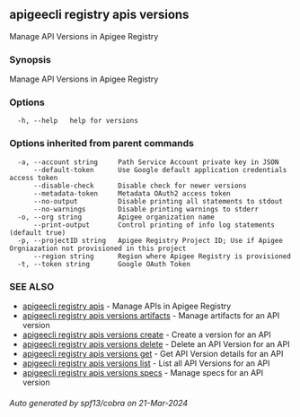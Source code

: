 ## apigeecli registry apis versions

Manage API Versions in Apigee Registry

### Synopsis

Manage API Versions in Apigee Registry

### Options

```
  -h, --help   help for versions
```

### Options inherited from parent commands

```
  -a, --account string     Path Service Account private key in JSON
      --default-token      Use Google default application credentials access token
      --disable-check      Disable check for newer versions
      --metadata-token     Metadata OAuth2 access token
      --no-output          Disable printing all statements to stdout
      --no-warnings        Disable printing warnings to stderr
  -o, --org string         Apigee organization name
      --print-output       Control printing of info log statements (default true)
  -p, --projectID string   Apigee Registry Project ID; Use if Apigee Orgniazation not provisioned in this project
      --region string      Region where Apigee Registry is provisioned
  -t, --token string       Google OAuth Token
```

### SEE ALSO

* [apigeecli registry apis](apigeecli_registry_apis.md)	 - Manage APIs in Apigee Registry
* [apigeecli registry apis versions artifacts](apigeecli_registry_apis_versions_artifacts.md)	 - Manage artifacts for an API version
* [apigeecli registry apis versions create](apigeecli_registry_apis_versions_create.md)	 - Create a version for an API
* [apigeecli registry apis versions delete](apigeecli_registry_apis_versions_delete.md)	 - Delete an API Version for an API
* [apigeecli registry apis versions get](apigeecli_registry_apis_versions_get.md)	 - Get API Version details for an API
* [apigeecli registry apis versions list](apigeecli_registry_apis_versions_list.md)	 - List all API Versions for an API
* [apigeecli registry apis versions specs](apigeecli_registry_apis_versions_specs.md)	 - Manage specs for an API version

###### Auto generated by spf13/cobra on 21-Mar-2024
